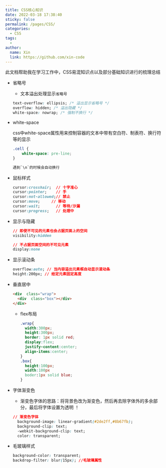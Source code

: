 ```yaml
---
title: CSS核心知识
date: 2022-03-18 17:38:40
sticky: false
permalink: /pages/CSS/
categories: 
  - CSS
tags: 
  - 
author: 
  name: Xin
  link: https://github.com/xin-code
---
```


此文档帮助我在学习工作中，CSS易混知识点以及部分基础知识进行的梳理总结

<!-- more -->

- 省略号

  - 文本溢出处理显示`省略号`

  ```css
  text-overflow: ellipsis; /* 溢出显示省略号 */
  overflow: hidden; /* 溢出隐藏 */
  white-space: nowrap; /* 强制不换行 */
  ```

  

- white-space

  css中white-space属性用来控制容器的文本中带有空白符、制表符、换行符等的显示

  ```css
  .cell {
      white-space: pre-line;
  }
  
  遇到`\n`的时候会自动换行
  ```

  

- 鼠标样式

  ```css
  cursor:crosshair;  // 十字准心
  cursor:pointer;    // 手
  cursor:not-allowed;// 禁止
  cursor:move; 	   // 移动
  cursor:wait;       // 等待/沙漏
  cursor:progress;   // 处理中
  ```

  

- 显示与隐藏

  ```css
  // 即使不可见的元素也会占据页面上的空间
  visibility:hidden
  
  // 不占据页面空间的不可见元素
  display:none
  ```

  

- 显示滚动条

  ```css
  overflow:auto; // 当内容溢出元素框自动显示滚动条
  height:200px; // 给定元素固定高度
  ```

  

- 垂直居中

  ```html
  <div  class="wrap">
  	<div  class="box"></div>
  </div>
  ```

  - flex布局

    ```css
    .wrap{
      width:300px;
      height:300px;
      border: 1px solid red;
      display:flex;
      justify-content:center;
      align-items:center;
    }
    .box{
      height:100px;
      width:100px
      boder:1px solid blue;
    }
    ```

    

  

- 字体渐变色

  - 渐变色字体的思路：将背景色改为渐变色，然后再去除字体外的多余部分，最后将字体设置为透明 ！

  ```css
  // 渐变色字体
    background-image: linear-gradient(#2de2ff,#8b67fb);
    background-clip: text;
    -webkit-background-clip: text;
    color: transparent;
  ```

  
  
- 毛玻璃样式

  ```css
  background-color: transparent;
  backdrop-filter: blur(15px); //毛玻璃属性
  ```

  